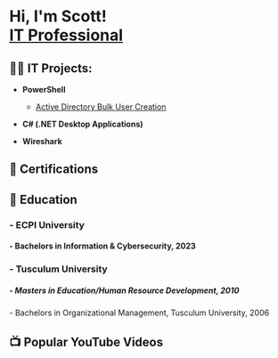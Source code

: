 <h1>Hi, I'm Scott! <br/><a href="https://www.linkedin.com/in/scott-williams-cybersecurity">IT Professional</a>

<h2>👨‍💻 IT Projects:</h2>


- <b>PowerShell</b>
  
  - [Active Directory Bulk User Creation](https://github.com/)
  
- <b>C# (.NET Desktop Applications)</b>
  
- <b>Wireshark</b>
  

<h2>📄 Certifications</h2>

<h2>📄 Education</h2>
  <h3>- <b>ECPI University</b></h3>
   <h4> - Bachelors in Information & Cybersecurity, 2023</h4>
  <h3>- <b>Tusculum University</b></h3>
   <h5> - Masters in Education/Human Resource Development, 2010 </h5> 
    - Bachelors in Organizational Management, Tusculum University, 2006
  
<h2>📺 Popular YouTube Videos</h2>






[twitter]: https://twitter.com/Scott37862
[linkedin]: https://www.linkedin.com/in/scott-williams-cybersecurity/

<!--

Here are some ideas to get you started:

- 🔭 I’m currently working on ...
- 🌱 I’m currently learning ...
- 👯 I’m looking to collaborate on ...
- 🤔 I’m looking for help with ...
- 💬 Ask me about ...
- 📫 How to reach me: ...
- 😄 Pronouns: ...
- ⚡ Fun fact: ...
-->
